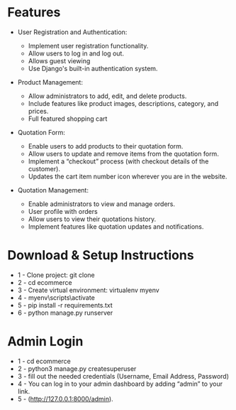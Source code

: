 
# Features
* User Registration and Authentication: 
    * Implement user registration functionality.
    * Allow users to log in and log out.
    * Allows guest viewing 
    * Use Django's built-in authentication system.

* Product Management:
    * Allow administrators to add, edit, and delete products.
    * Include features like product images, descriptions, category, and prices.
    * Full featured shopping cart

* Quotation Form:
    * Enable users to add products to their quotation form.
    * Allow users to update and remove items from the quotation form.
    * Implement a “checkout” process (with checkout details of the customer).
    * Updates the cart item number icon wherever you are in the website.

* Quotation Management:
    * Enable administrators to view and manage orders.
    * User profile with orders
    * Allow users to view their quotations history.
    * Implement features like quotation updates and notifications.

# Download & Setup Instructions
* 1 - Clone project: git clone 
* 2 - cd ecommerce
* 3 - Create virtual environment: virtualenv myenv
* 4 - myenv\scripts\activate
* 5 - pip install -r requirements.txt
* 6 - python manage.py runserver

# Admin Login
* 1 - cd ecommerce
* 2 - python3 manage.py createsuperuser
* 3 - fill out the needed credentials (Username, Email Address, Password)
* 4 - You can log in to your admin dashboard by adding “admin” to your link. 
* 5 - (http://127.0.0.1:8000/admin).

